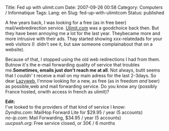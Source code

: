 Title: Fed up with ulimit.com
Date: 2007-09-26 00:58
Category: Computers / Informatique
Tags:
Lang: en
Slug: fed-up-with-ulimitcom
Status: published

A few years back, I was looking for a free (as in free beer) mail/webredirection service. [Ulimit.com](http://www.ulimit.com/) was a goodchoice back then. But they have been annoying me a lot for the last year. Theybecame more and more intrusive with their ads. Thay started showing xxx-relatedads for your web visitors (I  didn't see it, but saw someone complainabout that on a website).  
  
Because of that, I stopped using the old web redirections I had from them. Butnow it's the e-mail forwarding quality of service that troubles me.**Sometimes, emails just don't reach me at all**. Not always, butit seems that I couldn' t receive a mail on my main adress for the last 2-3days. So dear [Lazyweb](http://en.wikipedia.org/wiki/LazyWeb), I'mnow looking for a new, as free (as in freedom *and* beer) as possible,web and mail forwarding service. Do you know any (possibly France hosted, orwith access in french as ulimit)?  
  
**Edit:**  
I've looked to the providers of that kind of service I know:  
*Dyndns.com*: MailHop Forward Lite for \$29.95 / year (5 accounts)  
*no-ip.com*: Mail Forwarding, \$34.95 / year (5 accounts)  
*uucpssh.org*: Free service closed, or 30€ / 6 months
